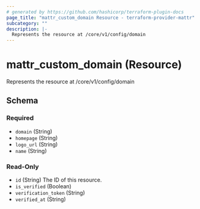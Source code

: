 ```yaml
---
# generated by https://github.com/hashicorp/terraform-plugin-docs
page_title: "mattr_custom_domain Resource - terraform-provider-mattr"
subcategory: ""
description: |-
  Represents the resource at /core/v1/config/domain
---
```


# mattr_custom_domain (Resource)

Represents the resource at /core/v1/config/domain



<!-- schema generated by tfplugindocs -->
## Schema

### Required

- `domain` (String)
- `homepage` (String)
- `logo_url` (String)
- `name` (String)

### Read-Only

- `id` (String) The ID of this resource.
- `is_verified` (Boolean)
- `verification_token` (String)
- `verified_at` (String)


